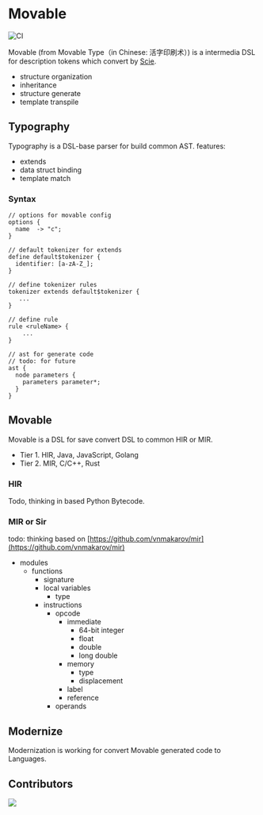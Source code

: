 # Movable

![CI](https://github.com/charj-lang/movable/workflows/CI/badge.svg)

Movable (from Movable Type（in Chinese: 活字印刷术）) is a intermedia DSL for description tokens which convert
by [Scie](https://github.com/charj-lang/scie).

- structure organization
- inheritance
- structure generate
- template transpile

## Typography

Typography is a DSL-base parser for build common AST. features:

- extends
- data struct binding
- template match

### Syntax

```
// options for movable config
options {
  name  -> "c";
}

// default tokenizer for extends
define default$tokenizer {
  identifier: [a-zA-Z_];
}

// define tokenizer rules
tokenizer extends default$tokenizer {
   ...
}

// define rule
rule <ruleName> {
    ...
}

// ast for generate code
// todo: for future
ast {
  node parameters {
    parameters parameter*;
  }
}
```

## Movable

Movable is a DSL for save convert DSL to common HIR or MIR.

- Tier 1. HIR, Java, JavaScript, Golang
- Tier 2. MIR, C/C++, Rust

### HIR

Todo, thinking in based Python Bytecode.

### MIR or Sir

todo: thinking based on [https://github.com/vnmakarov/mir](https://github.com/vnmakarov/mir)

- modules
    - functions
        - signature
        - local variables
            - type
        - instructions
            - opcode
                - immediate
                    - 64-bit integer
                    - float
                    - double
                    - long double
                - memory
                    - type
                    - displacement
                - label
                - reference
            - operands

## Modernize

Modernization is working for convert Movable generated code to Languages.

## Contributors

<a href="https://github.com/charj-lang/movable/graphs/contributors">
  <img src="https://contributors-img.web.app/image?repo=charj-lang/movable" />
</a>
